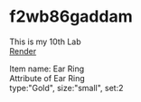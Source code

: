 # f2wb86gaddam
This is my 10th Lab <br>
[Render](https://f2wb86gaddam.onrender.com)

Item name: Ear Ring <br>
Attribute of Ear Ring<br>
type:"Gold", size:"small", set:2